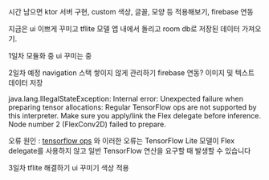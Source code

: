 시간 남으면 ktor 서버 구현, custom 색상, 글꼴, 모양 등 적용해보기, firebase 연동

지금은 ui 이쁘게 꾸미고 tflite 모델 앱 내에서 돌리고 room db로 저장된 데이터 가져오기.

1일차
모듈화 중
ui 꾸미는 중

2일차 예정
navigation 스택 쌓이지 않게 관리하기
firebase 연동?
이미지 및 텍스트 데이터 저장

java.lang.IllegalStateException: Internal error: Unexpected failure when preparing tensor allocations: Regular TensorFlow ops are not supported by this interpreter. Make sure you apply/link the Flex delegate before inference. Node number 2 (FlexConv2D) failed to prepare.

오류 원인 :  [tensorflow ops](https://www.tensorflow.org/lite/guide/ops_select?hl=ko) 와 이러한 오류는 TensorFlow Lite 모델이 Flex delegate를 사용하지 않고 일반 TensorFlow 연산을 요구할 때 발생할 수 있습니다


3일차
tflite 해결하기
ui 꾸미기 색상 적용

